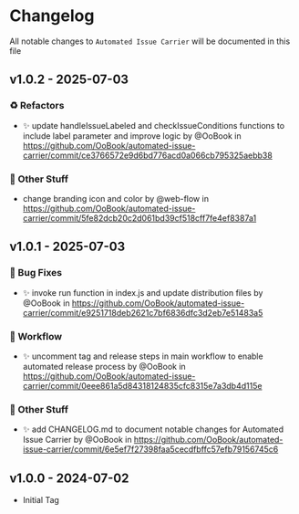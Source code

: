 # Changelog

All notable changes to `Automated Issue Carrier` will be documented in this file

## v1.0.2 - 2025-07-03

### :recycle: Refactors

- :sparkles: update handleIssueLabeled and checkIssueConditions functions to include label parameter and improve logic by @OoBook in https://github.com/OoBook/automated-issue-carrier/commit/ce3766572e9d6bd776acd0a066cb795325aebb38

### :beers: Other Stuff

- change branding icon and color by @web-flow in https://github.com/OoBook/automated-issue-carrier/commit/5fe82dcb20c2d061bd39cf518cff7fe4ef8387a1

## v1.0.1 - 2025-07-03

### :wrench: Bug Fixes

- :sparkles: invoke run function in index.js and update distribution files by @OoBook in https://github.com/OoBook/automated-issue-carrier/commit/e9251718deb2621c7bf6836dfc3d2eb7e51483a5

### :green_heart: Workflow

- :sparkles: uncomment tag and release steps in main workflow to enable automated release process by @OoBook in https://github.com/OoBook/automated-issue-carrier/commit/0eee861a5d84318124835cfc8315e7a3db4d115e

### :beers: Other Stuff

- :sparkles: add CHANGELOG.md to document notable changes for Automated Issue Carrier by @OoBook in https://github.com/OoBook/automated-issue-carrier/commit/6e5ef7f27398faa5cecdfbffc57efb79156745c6

## v1.0.0 - 2024-07-02

- Initial Tag
